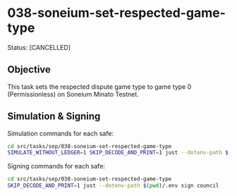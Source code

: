# 038-soneium-set-respected-game-type

Status: [CANCELLED]

## Objective

This task sets the respected dispute game type to game type 0 (Permissionless) on Soneium Minato Testnet.

## Simulation & Signing

Simulation commands for each safe:
```bash
cd src/tasks/sep/038-soneium-set-respected-game-type
SIMULATE_WITHOUT_LEDGER=1 SKIP_DECODE_AND_PRINT=1 just --dotenv-path $(pwd)/.env simulate council
```

Signing commands for each safe:
```bash
cd src/tasks/sep/038-soneium-set-respected-game-type
SKIP_DECODE_AND_PRINT=1 just --dotenv-path $(pwd)/.env sign council
```
